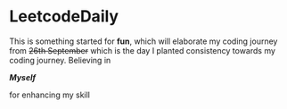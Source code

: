 # LeetcodeDaily
This is something started for **fun**, which will elaborate my coding journey from ~~26th September~~ which is the day I planted consistency towards my coding journey.
Believing in 

***Myself***

 for enhancing my skill

